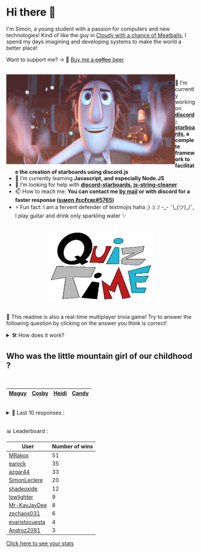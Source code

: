 # Hi there 👋

I'm Simon, a young student with a passion for computers and new technologies!
Kind of like the guy in [Cloudy with a chance of Meatballs](https://www.youtube.com/watch?v=dQw4w9WgXcQ), I spend my days imagining and developing systems to make the world a better place!

Want to support me? -> 🍺 [Buy me a ~~coffee~~ beer](https://www.buymeacoffee.com/SimonLeclere)

<br>

<img width="450" height="240" src="./assets/cloudyWithAChanceOfMeatBalls.gif" align=left>

- 🔭 I’m currently working on **[discord-starboards](https://github.com/SimonLeclere/discord-starboards), a complete framework to facilitate the creation of starboards using discord.js**
- 🌱 I’m currently learning **Javascript, and especially Node.JS**
- 🤔 I’m looking for help with **[discord-starboards](https://github.com/SimonLeclere/discord-starboards), [js-string-cleaner](https://github.com/SimonLeclere/Js-String-Cleaner)**
- 📫 How to reach me: **You can contact me [by mail](mailto:simon-leclere@orange.fr) or with discord for a faster response ([sιмση ℓεcℓεяε#5765](https://discord.com/invite/U2VGrkT))**
- ⚡ Fun fact: I am a fervent defender of textmojis haha ;) :) :/ -\_- ¯\\\_(ツ)\_/¯, I play guitar and drink only sparkling water ✨

<br>

<center><img width="280" height="187" src="./assets/quizTime.gif"></center>

<br>

🎲 This readme is also a real-time multiplayer trivia game! Try to answer the following question by clicking on the answer you think is correct!
<details>
  <summary>🛠️ How does it work?</summary>
  Each answer is a link to a pre-filled issue. When you press "Submit new issue", it triggers a Github action workflow that compares your answer with the correct answer, finds a new question and updates the readme.md file. Not bad huh?! This whole process only takes about 20 seconds!
</details>

## Who was the little mountain girl of our childhood ?

<br>

| [Maguy](https://github.com/SimonLeclere/SimonLeclere/issues/new?title=quiz%7C765%7CMaguy&body=Just%20click%20'Submit%20new%20issue'.) | [Cosby](https://github.com/SimonLeclere/SimonLeclere/issues/new?title=quiz%7C765%7CCosby&body=Just%20click%20'Submit%20new%20issue'.) | [Heidi](https://github.com/SimonLeclere/SimonLeclere/issues/new?title=quiz%7C765%7CHeidi&body=Just%20click%20'Submit%20new%20issue'.) | [Candy](https://github.com/SimonLeclere/SimonLeclere/issues/new?title=quiz%7C765%7CCandy&body=Just%20click%20'Submit%20new%20issue'.) |
| - | - | - | - | 

<br>

<details>
  <summary>📒 Last 10 responses :</summary>

- **HideakiAtsuyo** answered **Duret** to `What is the oldest ski factory in France in the 1920s ?` (Good answer)
- **HideakiAtsuyo** answered **Cipher** to `Which Atlante from the Marvel Universe can lift up to fourteen tons in the air ?` (Wrong answer)
- **HideakiAtsuyo** answered **Summer** to `During what season of the year can we hear the owl scream ?` (Wrong answer)
- **HideakiAtsuyo** answered **Become an assassin** to `In cinema, what is the purpose of the fight club managed by the enigmatic Tyler Durden ?` (Wrong answer)
- **HideakiAtsuyo** answered **Golf** to `What sport is sending a small white ball into a hole ?` (Good answer)
- **HideakiAtsuyo** answered **Chandelier** to `Which of these items is not part of the weapons in the Cluedo board game ?` (Wrong answer)
- **HideakiAtsuyo** answered **Planchet** to `What is the name of D'Artagnan's valet created by Alexandre Dumas ?` (Good answer)
- **SimonLeclere** answered **3,500** to `How many plates for lunch were loaded aboard the Titanic ?` (Wrong answer)
- **SimonLeclere** answered **Tintin in Tibet** to `In what adventure does Tintin find himself facing an impressive Yeti ?` (Good answer)
- **azgar44** answered **Favre** to `Which of these writers was 40 years old when Gustave Flaubert was born ?` (Wrong answer)

</details>

<br>

📊 Leaderboard :

| User | Number of wins |
|-|-|
| [MRakox](https://github.com/MRakox) | 51 |
| [earock](https://github.com/earock) | 35 |
| [azgar44](https://github.com/azgar44) | 33 |
| [SimonLeclere](https://github.com/SimonLeclere) | 20 |
| [shadeoxide](https://github.com/shadeoxide) | 12 |
| [lowlighter](https://github.com/lowlighter) | 9 |
| [Mr-KayJayDee](https://github.com/Mr-KayJayDee) | 8 |
| [zechaos031](https://github.com/zechaos031) | 6 |
| [evaristocuesta](https://github.com/evaristocuesta) | 4 |
| [Androz2091](https://github.com/Androz2091) | 3 |

[Click here to see your stats](https://github.com/SimonLeclere/SimonLeclere/issues/new?title=MyStats&body=Just%20click%20%27Submit%20new%20issue%27.)
